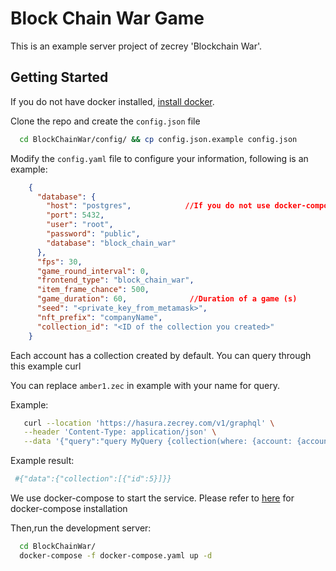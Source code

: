 # Block Chain War Game

This is an example server project of zecrey 'Blockchain War'.

## Getting Started

If you do not have docker installed, [install docker](https://dockerdocs.cn/desktop/#download-and-install).

Clone the repo and create the `config.json` file

```bash
  cd BlockChainWar/config/ && cp config.json.example config.json
```

Modify the `config.yaml` file to configure your information, following is an example:

```json
    {
      "database": {                     
        "host": "postgres",            //If you do not use docker-compose to start,please modify the host specified for you here
        "port": 5432,
        "user": "root",
        "password": "public",
        "database": "block_chain_war"
      },                              
      "fps": 30,
      "game_round_interval": 0,
      "frontend_type": "block_chain_war",
      "item_frame_chance": 500,
      "game_duration": 60,              //Duration of a game (s)
      "seed": "<private_key_from_metamask>",
      "nft_prefix": "companyName",
      "collection_id": "<ID of the collection you created>"
    }

```

Each account has a collection created by default. You can query through this example curl

You can replace `amber1.zec` in example with your name for query.

Example:

```bash
   curl --location 'https://hasura.zecrey.com/v1/graphql' \
   --header 'Content-Type: application/json' \
   --data '{"query":"query MyQuery {collection(where: {account: {account_name: {_eq: \"gavinplaygameserver2.zec\"}}, l2_collection_id: {_eq: \"0\"}}) {id}}","variables":{}}'
```

Example result:

```bash
 #{"data":{"collection":[{"id":5}]}}
```

We use docker-compose to start the service. Please refer to [here](https://docs.docker.com/compose/install/) for
docker-compose installation

Then,run the development server:

```bash
  cd BlockChainWar/
  docker-compose -f docker-compose.yaml up -d
```
